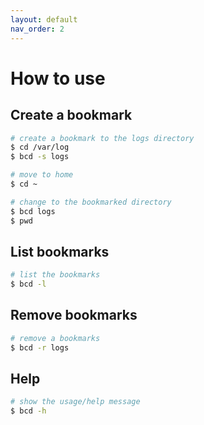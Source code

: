 ```yaml
---
layout: default
nav_order: 2
---
```


# How to use

## Create a bookmark

``` sh
# create a bookmark to the logs directory
$ cd /var/log
$ bcd -s logs

# move to home
$ cd ~

# change to the bookmarked directory
$ bcd logs
$ pwd
```

## List bookmarks

``` sh
# list the bookmarks
$ bcd -l
```

## Remove bookmarks

``` sh
# remove a bookmarks
$ bcd -r logs
```

## Help

``` sh
# show the usage/help message
$ bcd -h
```
